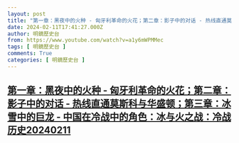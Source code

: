 ```yaml
---
layout: post
title: "第一章：黑夜中的火种 - 匈牙利革命的火花；第二章：影子中的对话 - 热线直通莫斯科与华盛顿；第三章：冰雪中的巨龙 - 中国在冷战中的角色：冰与火之战：冷战历史20240211"
date: 2024-02-11T17:41:27.000Z
author: 明鏡歷史台
from: https://www.youtube.com/watch?v=a1y6mWPMMec
tags: [ 明鏡歷史台 ]
comments: True
categories: [ 明鏡歷史台 ]
---
```

<!--1707673287000-->
[第一章：黑夜中的火种 - 匈牙利革命的火花；第二章：影子中的对话 - 热线直通莫斯科与华盛顿；第三章：冰雪中的巨龙 - 中国在冷战中的角色：冰与火之战：冷战历史20240211](https://www.youtube.com/watch?v=a1y6mWPMMec)
------

<div>

</div>
